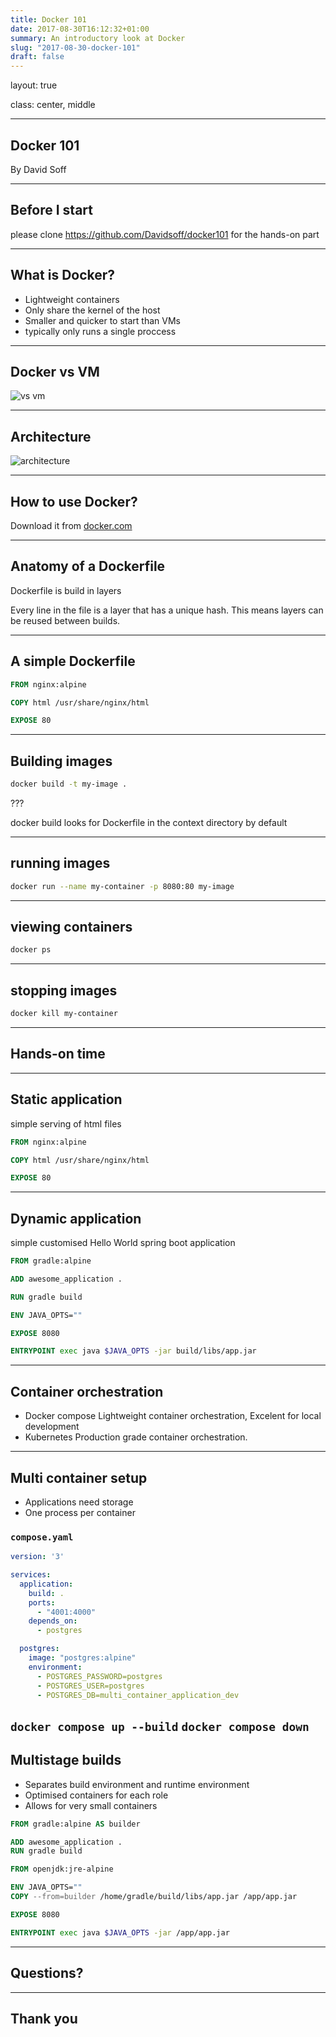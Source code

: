 ```yaml
---
title: Docker 101
date: 2017-08-30T16:12:32+01:00
summary: An introductory look at Docker
slug: "2017-08-30-docker-101"
draft: false
---
```


layout: true

class: center, middle

---

## Docker 101

By David Soff

---

## Before I start

please clone <https://github.com/Davidsoff/docker101> for the hands-on part

---

## What is Docker?

- Lightweight containers
- Only share the kernel of the host
- Smaller and quicker to start than VMs
- typically only runs a single proccess

---

## Docker vs VM

 ![vs vm](docker-vm-container.png)

---

## Architecture

 ![architecture](architecture.svg)

---

## How to use Docker?

 Download it from [docker.com](https://www.docker.com/get-started/)

---

## Anatomy of a Dockerfile

Dockerfile is build in layers

Every line in the file is a layer that has a unique hash.
This means layers can be reused between builds.

---

## A simple Dockerfile

```Dockerfile
FROM nginx:alpine

COPY html /usr/share/nginx/html

EXPOSE 80
```

---

## Building images

```bash
docker build -t my-image .
```

???

docker build looks for Dockerfile in the context directory by default

---

## running images

```bash
docker run --name my-container -p 8080:80 my-image
```

---

## viewing containers

```bash
docker ps
```

---

## stopping images

```bash
docker kill my-container
```

---

## Hands-on time

---

## Static application

simple serving of html files

```Dockerfile
FROM nginx:alpine

COPY html /usr/share/nginx/html

EXPOSE 80
```

---

## Dynamic application

simple customised Hello World spring boot application

```Dockerfile
FROM gradle:alpine

ADD awesome_application .

RUN gradle build

ENV JAVA_OPTS=""

EXPOSE 8080

ENTRYPOINT exec java $JAVA_OPTS -jar build/libs/app.jar
```

---

## Container orchestration

- Docker compose
    Lightweight container orchestration, Excelent for local development
- Kubernetes
    Production grade container orchestration.

---

## Multi container setup

- Applications need storage
- One process per container

### **`compose.yaml`**

```yaml
version: '3'

services:
  application:
    build: .
    ports:
      - "4001:4000"
    depends_on:
      - postgres

  postgres:
    image: "postgres:alpine"
    environment:
      - POSTGRES_PASSWORD=postgres
      - POSTGRES_USER=postgres
      - POSTGRES_DB=multi_container_application_dev
```

`docker compose up --build`
`docker compose down`
---

## Multistage builds

- Separates build environment and runtime environment
- Optimised containers for each role
- Allows for very small containers

```Dockerfile
FROM gradle:alpine AS builder

ADD awesome_application .
RUN gradle build

FROM openjdk:jre-alpine

ENV JAVA_OPTS=""
COPY --from=builder /home/gradle/build/libs/app.jar /app/app.jar

EXPOSE 8080

ENTRYPOINT exec java $JAVA_OPTS -jar /app/app.jar
```

---

## Questions?

---

## Thank you
